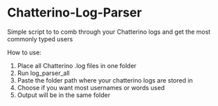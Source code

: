 # Chatterino-Log-Parser

Simple script to to comb through your Chatterino logs and get the most commonly typed users

How to use:
1. Place all Chatterino .log files in one folder
2. Run log_parser_all
3. Paste the folder path where your chatterino logs are stored in
4. Choose if you want most usernames or words used
5. Output will be in the same folder

